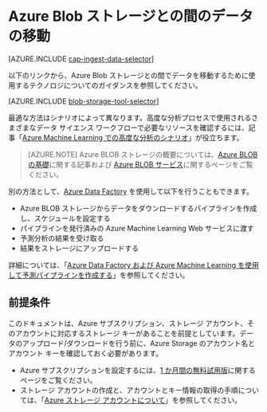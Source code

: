 <properties
	pageTitle="Azure Blob ストレージとの間のデータの移動 | Microsoft Azure"
	description="Azure Blob ストレージとの間のデータの移動"
	services="machine-learning,storage"
	documentationCenter=""
	authors="bradsev"
	manager="jhubbard"
	editor="cgronlun" />

<tags
	ms.service="machine-learning"
	ms.workload="data-services"
	ms.tgt_pltfrm="na"
	ms.devlang="na"
	ms.topic="article"
	ms.date="09/14/2016"
	ms.author="bradsev;sachouks" />

# Azure Blob ストレージとの間のデータの移動

[AZURE.INCLUDE [cap-ingest-data-selector](../../includes/cap-ingest-data-selector.md)]

以下のリンクから、Azure Blob ストレージとの間でデータを移動するために使用するテクノロジについてのガイダンスを参照してください。

[AZURE.INCLUDE [blob-storage-tool-selector](../../includes/machine-learning-blob-storage-tool-selector.md)]
 
最適な方法はシナリオによって異なります。高度な分析プロセスで使用されるさまざまなデータ サイエンス ワークフローで必要なリソースを確認するには、記事「[Azure Machine Learning での高度な分析のシナリオ](machine-learning-data-science-plan-sample-scenarios.md)」が役立ちます。

> [AZURE.NOTE] Azure BLOB ストレージの概要については、[Azure BLOB の基礎](../storage/storage-dotnet-how-to-use-blobs.md)に関する記事および [Azure BLOB サービス](https://msdn.microsoft.com/library/azure/dd179376.aspx)に関するページをご覧ください。

別の方法として、[Azure Data Factory](https://azure.microsoft.com/services/data-factory/) を使用して以下を行うこともできます。

- Azure BLOB ストレージからデータをダウンロードするパイプラインを作成し、スケジュールを設定する
- パイプラインを発行済みの Azure Machine Learning Web サービスに渡す
- 予測分析の結果を受け取る
- 結果をストレージにアップロードする

詳細については、「[Azure Data Factory および Azure Machine Learning を使用して予測パイプラインを作成する](../data-factory/data-factory-azure-ml-batch-execution-activity.md)」を参照してください。

## 前提条件

このドキュメントは、Azure サブスクリプション、ストレージ アカウント、そのアカウントに対応するストレージ キーがあることを前提としています。データのアップロード/ダウンロードを行う前に、Azure Storage のアカウント名とアカウント キーを確認しておく必要があります。

- Azure サブスクリプションを設定するには、[1 か月間の無料試用版](https://azure.microsoft.com/pricing/free-trial/)に関するページをご覧ください。
- ストレージ アカウントの作成と、アカウントとキー情報の取得の手順については、「[Azure ストレージ アカウントについて](../storage/storage-create-storage-account.md)」を参照してください。

<!---HONumber=AcomDC_0921_2016-->